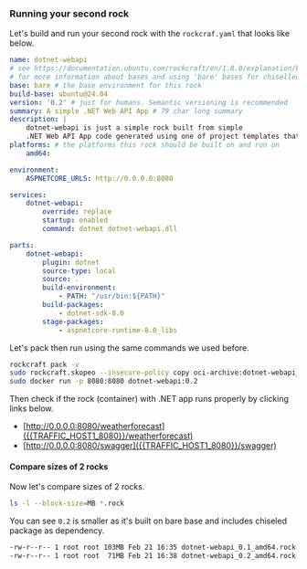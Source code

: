 ### Running your second rock

Let's build and run your second rock with the `rockcraf.yaml` that looks like below.

```yaml
name: dotnet-webapi
# see https://documentation.ubuntu.com/rockcraft/en/1.8.0/explanation/bases/
# for more information about bases and using 'bare' bases for chiselled rocks
base: bare # the base environment for this rock
build-base: ubuntu@24.04
version: '0.2' # just for humans. Semantic versioning is recommended
summary: A simple .NET Web API App # 79 char long summary
description: |
    dotnet-webapi is just a simple rock built from simple 
    .NET Web API App code generated using one of project templates that .NET CLI provides. 
platforms: # the platforms this rock should be built on and run on
    amd64:

environment:
    ASPNETCORE_URLS: http://0.0.0.0:8080

services:
    dotnet-webapi:
        override: replace
        startup: enabled
        command: dotnet dotnet-webapi.dll

parts:
    dotnet-webapi: 
        plugin: dotnet
        source-type: local
        source: .
        build-environment:
            - PATH: "/usr/bin:${PATH}"
        build-packages:
            - dotnet-sdk-8.0
        stage-packages: 
            - aspnetcore-runtime-8.0_libs
```

Let's pack then run using the same commands we used before.

```bash
rockcraft pack -v
sudo rockcraft.skopeo --insecure-policy copy oci-archive:dotnet-webapi_0.2_amd64.rock docker-daemon:dotnet-webapi:0.2
sudo docker run -p 8080:8080 dotnet-webapi:0.2
```

Then check if the rock (container) with .NET app runs properly by clicking links below.
- [http://0.0.0.0:8080/weatherforecast]({{TRAFFIC_HOST1_8080}}/weatherforecast)
- [http://0.0.0.0:8080/swagger]({{TRAFFIC_HOST1_8080}}/swagger)

#### Compare sizes of 2 rocks
Now let's compare sizes of 2 rocks.
```bash
ls -l --block-size=MB *.rock
```

You can see `0.2` is smaller as it's built on bare base and includes chiseled package as dependency.
```bash
-rw-r--r-- 1 root root 103MB Feb 21 16:35 dotnet-webapi_0.1_amd64.rock
-rw-r--r-- 1 root root  71MB Feb 21 16:38 dotnet-webapi_0.2_amd64.rock
```